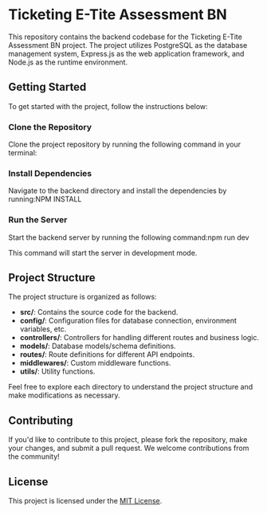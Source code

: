  # Ticketing E-Tite Assessment BN

This repository contains the backend codebase for the Ticketing E-Tite Assessment BN project. The project utilizes PostgreSQL as the database management system, Express.js as the web application framework, and Node.js as the runtime environment.

## Getting Started

To get started with the project, follow the instructions below:

### Clone the Repository

Clone the project repository by running the following command in your terminal:


### Install Dependencies

Navigate to the backend directory and install the dependencies by running:NPM INSTALL


### Run the Server

Start the backend server by running the following command:npm run dev

This command will start the server in development mode.

## Project Structure

The project structure is organized as follows:

- **src/**: Contains the source code for the backend.
- **config/**: Configuration files for database connection, environment variables, etc.
- **controllers/**: Controllers for handling different routes and business logic.
- **models/**: Database models/schema definitions.
- **routes/**: Route definitions for different API endpoints.
- **middlewares/**: Custom middleware functions.
- **utils/**: Utility functions.

Feel free to explore each directory to understand the project structure and make modifications as necessary.

## Contributing

If you'd like to contribute to this project, please fork the repository, make your changes, and submit a pull request. We welcome contributions from the community!

## License

This project is licensed under the [MIT License](LICENSE).


